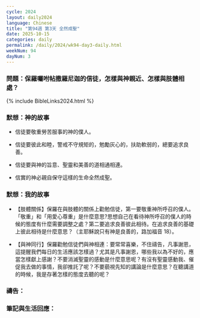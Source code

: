 ```yaml
---
cycle: 2024
layout: daily2024
language: Chinese
title: "第94週 第3天 全然成聖"
date: 2025-10-15
categories: daily
permalink: /daily/2024/wk94-day3-daily.html
weekNum: 94
dayNum: 3
---
```


### 問題：保羅囑咐帖撒羅尼迦的信徒，怎樣與神親近、怎樣與肢體相處？

{% include BibleLinks2024.html %}

### 默想：神的故事 
+ 信徒要敬重勞苦服事的神的僕人。

+ 信徒要彼此和睦，警戒不守規矩的，勉勵灰心的，扶助軟弱的，總要追求良善。

+ 信徒要與神的旨意、聖靈和美善的道相通相連。

+ 信實的神必親自保守這樣的生命全然成聖。

### 默想：我的故事
+ 【肢體關係】保羅在與肢體的關係上勸勉信徒，第一要敬重神所呼召的僕人。「敬重」和「用愛心尊重」是什麼意思?思想自己在看待神所呼召的僕人的時候的態度有什麼需要調整之處？第二要追求良善彼此相待。在追求良善的基礎上彼此相待是什麼意思？（主耶穌說只有神是良善的，路加福音 18）。

+ 【與神同行】保羅勸勉信徒們與神相連：要常常喜樂，不住禱告，凡事謝恩，這提醒我們每日的生活應該怎樣過？尤其是凡事謝恩，哪些我以為不好的，應當怎樣獻上感謝？不要消滅聖靈的感動是什麼意思呢？有沒有聖靈感動我、催促我去做的事情，我卻推託了呢？不要藐視先知的講論是什麼意思？在聽講道的時候，我是存著怎樣的態度去聽的呢？

### 禱告：

### 筆記與生活回應：
